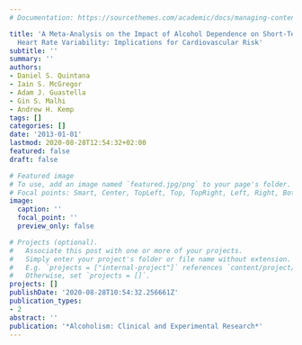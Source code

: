 ```yaml
---
# Documentation: https://sourcethemes.com/academic/docs/managing-content/

title: 'A Meta‐Analysis on the Impact of Alcohol Dependence on Short‐Term Resting‐State
  Heart Rate Variability: Implications for Cardiovascular Risk'
subtitle: ''
summary: ''
authors:
- Daniel S. Quintana
- Iain S. McGregor
- Adam J. Guastella
- Gin S. Malhi
- Andrew H. Kemp
tags: []
categories: []
date: '2013-01-01'
lastmod: 2020-08-28T12:54:32+02:00
featured: false
draft: false

# Featured image
# To use, add an image named `featured.jpg/png` to your page's folder.
# Focal points: Smart, Center, TopLeft, Top, TopRight, Left, Right, BottomLeft, Bottom, BottomRight.
image:
  caption: ''
  focal_point: ''
  preview_only: false

# Projects (optional).
#   Associate this post with one or more of your projects.
#   Simply enter your project's folder or file name without extension.
#   E.g. `projects = ["internal-project"]` references `content/project/deep-learning/index.md`.
#   Otherwise, set `projects = []`.
projects: []
publishDate: '2020-08-28T10:54:32.256661Z'
publication_types:
- 2
abstract: ''
publication: '*Alcoholism: Clinical and Experimental Research*'
---
```


